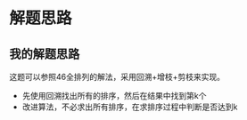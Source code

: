 # 解题思路

## 我的解题思路
这题可以参照46全排列的解法，采用回溯+增枝+剪枝来实现。

- 先使用回溯找出所有的排序，然后在结果中找到第k个
- 改进算法，不必求出所有排序，在求排序过程中判断是否达到k


